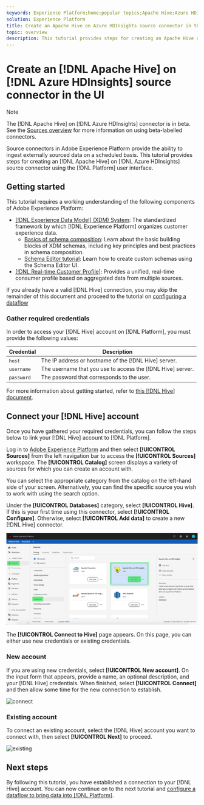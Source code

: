```yaml
---
keywords: Experience Platform;home;popular topics;Apache Hive;Azure HDInsights;azure hdinsights
solution: Experience Platform
title: Create an Apache Hive on Azure HDInsights source connector in the UI
topic: overview
description: This tutorial provides steps for creating an Apache Hive on Azure HDInsights source connector using the Platform user interface.
---
```


# Create an [!DNL Apache Hive] on [!DNL Azure HDInsights] source connector in the UI

>[!NOTE]
>
> The [!DNL Apache Hive] on [!DNL Azure HDInsights] connector is in beta. See the [Sources overview](../../../../home.md#terms-and-conditions) for more information on using beta-labelled connectors.

Source connectors in Adobe Experience Platform provide the ability to ingest externally sourced data on a scheduled basis. This tutorial provides steps for creating an [!DNL Apache Hive] on [!DNL Azure HDInsights] source connector using the [!DNL Platform] user interface.

## Getting started

This tutorial requires a working understanding of the following components of Adobe Experience Platform:

*   [[!DNL Experience Data Model] (XDM) System](../../../../../xdm/home.md): The standardized framework by which [!DNL Experience Platform] organizes customer experience data.
    *   [Basics of schema composition](../../../../../xdm/schema/composition.md): Learn about the basic building blocks of XDM schemas, including key principles and best practices in schema composition.
    *   [Schema Editor tutorial](../../../../../xdm/tutorials/create-schema-ui.md): Learn how to create custom schemas using the Schema Editor UI.
*   [[!DNL Real-time Customer Profile]](../../../../../profile/home.md): Provides a unified, real-time consumer profile based on aggregated data from multiple sources.

If you already have a valid [!DNL Hive] connection, you may skip the remainder of this document and proceed to the tutorial on [configuring a dataflow](../../dataflow/databases.md)

### Gather required credentials

In order to access your [!DNL Hive] account on [!DNL Platform], you must provide the following values:

| Credential | Description |
| ---------- | ----------- |
| `host` | The IP address or hostname of the [!DNL Hive] server. |
| `username` | The username that you use to access the [!DNL Hive] server. |
| `password` | The password that corresponds to the user. |

For more information about getting started, refer to [this [!DNL Hive] document](https://cwiki.apache.org/confluence/display/Hive/Tutorial#Tutorial-GettingStarted).

## Connect your [!DNL Hive] account

Once you have gathered your required credentials, you can follow the steps below to link your [!DNL Hive] account to [!DNL Platform].

Log in to [Adobe Experience Platform](https://platform.adobe.com) and then select **[!UICONTROL Sources]** from the left navigation bar to access the **[!UICONTROL Sources]** workspace. The **[!UICONTROL Catalog]** screen displays a variety of sources for which you can create an account with.

You can select the appropriate category from the catalog on the left-hand side of your screen. Alternatively, you can find the specific source you wish to work with using the search option.

Under the **[!UICONTROL Databases]** category, select **[!UICONTROL Hive]**. If this is your first time using this connector, select **[!UICONTROL Configure]**. Otherwise, select **[!UICONTROL Add data]** to create a new [!DNL Hive] connector.

![catalog](../../../../images/tutorials/create/hive/catalog.png)

The **[!UICONTROL Connect to Hive]** page appears. On this page, you can either use new credentials or existing credentials.

### New account

If you are using new credentials, select **[!UICONTROL New account]**. On the input form that appears, provide a name, an optional description, and your [!DNL Hive] credentials. When finished, select **[!UICONTROL Connect]** and then allow some time for the new connection to establish.

![connect](../../../../images/tutorials/create/hive/new.png)

### Existing account

To connect an existing account, select the [!DNL Hive] account you want to connect with, then select **[!UICONTROL Next]** to proceed.

![existing](../../../../images/tutorials/create/hive/existing.png)

## Next steps

By following this tutorial, you have established a connection to your [!DNL Hive] account. You can now continue on to the next tutorial and [configure a dataflow to bring data into [!DNL Platform]](../../dataflow/databases.md).